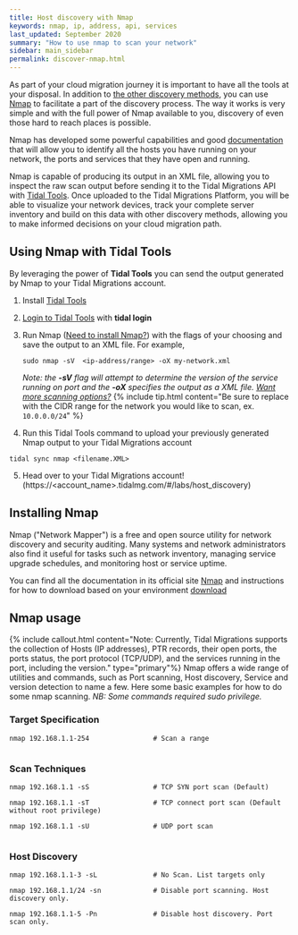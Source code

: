 ```yaml
---
title: Host discovery with Nmap
keywords: nmap, ip, address, api, services
last_updated: September 2020
summary: "How to use nmap to scan your network"
sidebar: main_sidebar
permalink: discover-nmap.html
---
```



As part of your cloud migration journey it is important to have all the tools at your disposal. In addition to [the other discovery methods](https://guides.tidalmg.com), you can use [Nmap](https://nmap.org/) to facilitate a part of the discovery process.
The way it works is very simple and with the full power of Nmap available to you, discovery of even those hard to reach places is possible.

Nmap has developed some powerful capabilities and good [documentation](https://nmap.org/book/host-discovery-find-ips.html) that will allow you to identify all the hosts you have running on your network, the ports and services that they have open and running.

Nmap is capable of producing its output in an XML file, allowing you to inspect the raw scan output before sending it to the Tidal Migrations API with [Tidal Tools](https://get.tidal.sh). Once uploaded to the Tidal Migrations Platform, you will be able to visualize your network devices, track your complete server inventory and build on this data with other discovery methods, allowing you to make informed decisions on your cloud migration path.


## Using Nmap with Tidal Tools
By leveraging the power of **Tidal Tools** you can send the output generated by Nmap to your Tidal Migrations account.
1. Install [Tidal Tools](https://guides.tidalmg.com/tidal-tools.html)
2. [Login to Tidal Tools](https://guides.tidalmg.com/tidal-tools.html#login) with **tidal login**
3. Run Nmap ([Need to install Nmap?](#installing-nmap)) with the flags of your choosing and save the output to an XML file. For example,
    ```
    sudo nmap -sV  <ip-address/range> -oX my-network.xml
    ```
    _Note: the **-sV** flag will attempt to determine the version of the service running on port and the **-oX** specifies the output as a XML file. [Want more scanning options?](#nmap-usage)_
    {% include tip.html content="Be sure to replace <ip-address> with the CIDR range for the network you would like to scan, ex. `10.0.0.0/24`" %}
 
4. Run this Tidal Tools command to upload your previously generated Nmap output to your Tidal Migrations account 
```
tidal sync nmap <filename.XML> 
``` 
5. Head over to your Tidal Migrations account! (https://<account_name>.tidalmg.com/#/labs/host_discovery)
 
## Installing Nmap
Nmap ("Network Mapper") is a free and open source utility for network discovery and security auditing. Many systems and network administrators also find it useful for tasks such as network inventory, managing service upgrade schedules, and monitoring host or service uptime.
 
You can find all the documentation in its official site [Nmap](https://nmap.org/) and instructions for how to download based on your environment [download](https://nmap.org/download.html)


## Nmap usage
{% include callout.html content="Note: Currently, Tidal Migrations supports the collection of Hosts (IP addresses), PTR records, their open ports, the ports status, the port protocol (TCP/UDP), and the services running in the port, including the version."  type="primary"%}
Nmap offers a wide range of utilities and commands, such as Port scanning, Host discovery, Service and version detection to name a few. Here some basic examples for how to do some nmap scanning.
_NB: Some commands required sudo privilege._
 
### Target Specification
 
```
nmap 192.168.1.1-254                # Scan a range
 
```
 
### Scan Techniques
 
```
nmap 192.168.1.1 -sS                # TCP SYN port scan (Default)
 
nmap 192.168.1.1 -sT                # TCP connect port scan (Default without root privilege)
 
nmap 192.168.1.1 -sU                # UDP port scan
 
```
 
### Host Discovery
 
```
nmap 192.168.1.1-3 -sL              # No Scan. List targets only
 
nmap 192.168.1.1/24 -sn             # Disable port scanning. Host discovery only.
 
nmap 192.168.1.1-5 -Pn              # Disable host discovery. Port scan only.
```
